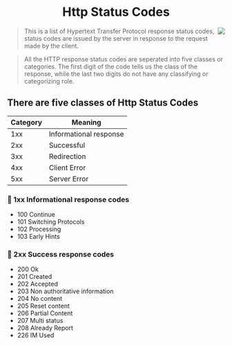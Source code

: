 <h1 align="center">Http Status Codes</h1>

[<img src="https://res.cloudinary.com/ngleadersdb/image/upload/h_150/v1584474698/it_huyjrx.png" align="right">](https://github.com/afolorunso/)

> This is a list of Hypertext Transfer Protocol response status codes, status codes are issued by the server in response to the request made by the  client.

> All the  HTTP response status codes are seperated into five classes or categories. The first digit of the code tells us the class of the response, while the last two digits do not have any classifying or categorizing role.

## There are five classes of Http Status Codes
| Category | Meaning |
| --- | --- |
| 1xx | Informational response |
| 2xx  | Successful |
| 3xx  | Redirection |
| 4xx  | Client Error |
| 5xx  | Server Error |


### 📌 1xx Informational response codes
* 100 Continue
* 101 Switching Protocols
* 102 Processing 
* 103 Early Hints

### 📌 2xx Success response codes
* 200 Ok
* 201 Created
* 202 Accepted 
* 203 Non authoritative information
* 204 No content
* 205 Reset content
* 206 Partial Content
* 207 Multi status
* 208 Already Report
* 226 IM Used